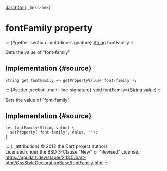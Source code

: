 [dart:html](../../dart-html/dart-html-library){._links-link}

fontFamily property
===================

::: {#getter .section .multi-line-signature}
[String](../../dart-core/string-class) fontFamily
:::

Gets the value of \"font-family\"

Implementation {#source}
--------------

``` {.language-dart data-language="dart"}
String get fontFamily => getPropertyValue('font-family');
```

::: {#setter .section .multi-line-signature}
void fontFamily=([String](../../dart-core/string-class) value)
:::

Sets the value of \"font-family\"

Implementation {#source}
--------------

``` {.language-dart data-language="dart"}
set fontFamily(String value) {
  setProperty('font-family', value, '');
}
```

::: {._attribution}
© 2012 the Dart project authors\
Licensed under the BSD 3-Clause \"New\" or \"Revised\" License.\
<https://api.dart.dev/stable/2.18.5/dart-html/CssStyleDeclarationBase/fontFamily.html>
:::
